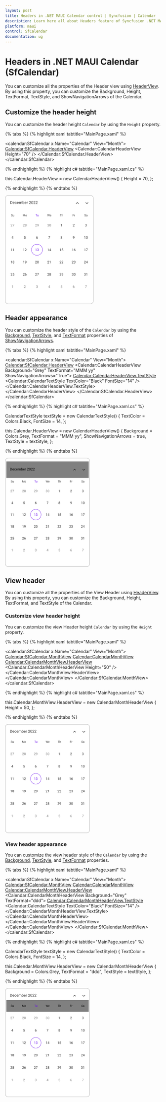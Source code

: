 ```yaml
---
layout: post
title: Headers in .NET MAUI Calendar control | Syncfusion | Calendar
description: Learn here all about Headers feature of Syncfusion .NET MAUI Calendar (SfCalendar) control and more.
platform: maui
control: SfCalendar
documentation: ug
---
```


# Headers in .NET MAUI Calendar (SfCalendar)
You can customize all the properties of the Header view using [HeaderView](https://help.syncfusion.com/cr/maui/Syncfusion.Maui.Calendar.SfCalendar.html#Syncfusion_Maui_Calendar_SfCalendar_HeaderView). By using this property, you can customize the Background, Height, TextFormat, TextStyle, and ShowNavigationArrows of the Calendar.

## Customize the header height
You can customize the header height `Calendar` by using the `Height` property.

{% tabs %}
{% highlight xaml tabtitle="MainPage.xaml" %}

<calendar:SfCalendar  x:Name="Calendar"
                      View="Month">
            <Calendar:SfCalendar.HeaderView>
                <Calendar:CalendarHeaderView Height="70" />
            </Calendar:SfCalendar.HeaderView>
</calendar:SfCalendar>

{% endhighlight %}
{% highlight c# tabtitle="MainPage.xaml.cs" %}

this.Calendar.HeaderView = new CalendarHeaderView()
{
    Height = 70,
};

{% endhighlight %}
{% endtabs %}

![Month view Header height Changed in .NET MAUI Calendar.](images/header/maui-month-view-header-height-changed.png)

## Header appearance
You can customize the header style of the `Calendar` by using the [Background](https://help.syncfusion.com/cr/maui/Syncfusion.Maui.Calendar.CalendarHeaderView.html#Syncfusion_Maui_Calendar_CalendarHeaderView_Background), [TextStyle](https://help.syncfusion.com/cr/maui/Syncfusion.Maui.Calendar.CalendarHeaderView.html#Syncfusion_Maui_Calendar_CalendarHeaderView_TextStyle), and [TextFormat](https://help.syncfusion.com/cr/maui/Syncfusion.Maui.Calendar.CalendarHeaderView.html#Syncfusion_Maui_Calendar_CalendarHeaderView_TextFormat) properties of [ShowNavigationArrows](https://help.syncfusion.com/cr/maui/Syncfusion.Maui.Calendar.CalendarHeaderView.html#Syncfusion_Maui_Calendar_CalendarHeaderView_ShowNavigationArrows).

{% tabs %}
{% highlight xaml tabtitle="MainPage.xaml" %}

<calendar:SfCalendar  x:Name="Calendar"
                      View="Month">
            <Calendar:SfCalendar.HeaderView>
                <Calendar:CalendarHeaderView Background="Grey" TextFormat="MMM yy" ShowNavigationArrows="True">
                    <Calendar:CalendarHeaderView.TextStyle>
                        <Calendar:CalendarTextStyle TextColor="Black" FontSize="14" />
                    </Calendar:CalendarHeaderView.TextStyle>
                </Calendar:CalendarHeaderView>
            </Calendar:SfCalendar.HeaderView>
</calendar:SfCalendar>

{% endhighlight %}
{% highlight c# tabtitle="MainPage.xaml.cs" %}

CalendarTextStyle textStyle = new CalendarTextStyle()
{
    TextColor = Colors.Black,
    FontSize = 14,
};

this.Calendar.HeaderView = new CalendarHeaderView()
{
    Background = Colors.Grey,
    TextFormat = "MMM yy",
    ShowNavigationArrows = true,
    TextStyle = textStyle,
};

{% endhighlight %}
{% endtabs %}

![Month view Header appearnce Changed in .NET MAUI Calendar.](images/header/maui-month-view-header-appearance-changed.png)

## View header
You can customize all the properties of the View Header using [HeaderView](https://help.syncfusion.com/cr/maui/Syncfusion.Maui.Calendar.CalendarMonthView.html#Syncfusion_Maui_Calendar_CalendarMonthView_HeaderView). By using this property, you can customize the Background, Height, TextFormat, and TextStyle of the Calendar.

### Customize view header height
You can customize the view Header height `Calendar` by using the `Height` property.

{% tabs %}
{% highlight xaml tabtitle="MainPage.xaml" %}

<calendar:SfCalendar  x:Name="Calendar"
                      View="Month">
            <Calendar:SfCalendar.MonthView>
                <Calendar:CalendarMonthView>
                    <Calendar:CalendarMonthView.HeaderView>
                        <Calendar:CalendarMonthHeaderView Height="50" />
                    </Calendar:CalendarMonthView.HeaderView>
                </Calendar:CalendarMonthView>
            </Calendar:SfCalendar.MonthView>
</calendar:SfCalendar>

{% endhighlight %}
{% highlight c# tabtitle="MainPage.xaml.cs" %}

this.Calendar.MonthView.HeaderView = new CalendarMonthHeaderView
{
    Height = 50,
};

{% endhighlight %}
{% endtabs %}

![Month view View Header Height Changed in .NET MAUI Calendar.](images/header/maui-month-view-view-header-height-changed.png)

### View header appearance
You can customize the view header style of the `Calendar` by using the [Background](https://help.syncfusion.com/cr/maui/Syncfusion.Maui.Calendar.CalendarMonthHeaderView.html#Syncfusion_Maui_Calendar_CalendarMonthHeaderView_Background), [TextStyle](https://help.syncfusion.com/cr/maui/Syncfusion.Maui.Calendar.CalendarMonthHeaderView.html#Syncfusion_Maui_Calendar_CalendarMonthHeaderView_TextStyle), and [TextFormat](https://help.syncfusion.com/cr/maui/Syncfusion.Maui.Calendar.CalendarMonthHeaderView.html#Syncfusion_Maui_Calendar_CalendarMonthHeaderView_TextFormat) properties.

{% tabs %}
{% highlight xaml tabtitle="MainPage.xaml" %}

<calendar:SfCalendar  x:Name="Calendar"
                      View="Month">
            <Calendar:SfCalendar.MonthView>
                <Calendar:CalendarMonthView>
                    <Calendar:CalendarMonthView.HeaderView>
                        <Calendar:CalendarMonthHeaderView Background="Grey" TextFormat="ddd">
                            <Calendar:CalendarMonthHeaderView.TextStyle>
                                <Calendar:CalendarTextStyle TextColor="Black" FontSize="14" />
                            </Calendar:CalendarMonthHeaderView.TextStyle>
                        </Calendar:CalendarMonthHeaderView>
                    </Calendar:CalendarMonthView.HeaderView>
                </Calendar:CalendarMonthView>
            </Calendar:SfCalendar.MonthView>
</calendar:SfCalendar>

{% endhighlight %}
{% highlight c# tabtitle="MainPage.xaml.cs" %}

CalendarTextStyle textStyle = new CalendarTextStyle()
{
    TextColor = Colors.Black,
    FontSize = 14,
};

this.Calendar.MonthView.HeaderView = new CalendarMonthHeaderView
{
    Background = Colors.Grey,
    TextFormat = "ddd",
    TextStyle = textStyle,
};

{% endhighlight %}
{% endtabs %}

![Month view View Header appearnce Changed in .NET MAUI Calendar.r](images/header/maui-month-view-view-header-appearance-changed.png)